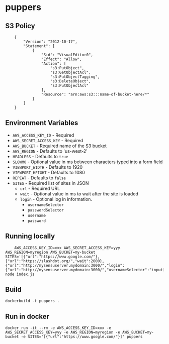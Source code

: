 # puppers

## S3 Policy

        {
            "Version": "2012-10-17",
            "Statement": [
                {
                    "Sid": "VisualEditor0",
                    "Effect": "Allow",
                    "Action": [
                        "s3:PutObject",
                        "s3:GetObjectAcl",
                        "s3:PutObjectTagging",
                        "s3:DeleteObject",
                        "s3:PutObjectAcl"
                    ],
                    "Resource": "arn:aws:s3:::name-of-bucket-here/*"
                }
            ]
        }

## Environment Variables

* `AWS_ACCESS_KEY_ID` - Required
* `AWS_SECRET_ACCESS_KEY` - Required
* `AWS_BUCKET` - Required name of the S3 bucket
* `AWS_REGION` - Defaults to 'us-west-2'
* `HEADLESS` - Defaults to `true`
* `SLOWMO` - Optional value in ms between characters typed into a form field
* `VIEWPORT_WIDTH` - Defaults to 1920
* `VIEWPORT_HEIGHT` - Defaults to 1080
* `REPEAT` - Defaults to `false`
* `SITES` - Required list of sites in JSON
  * `url` - Required URL
  * `wait` - Optional value in ms to wait after the site is loaded
  * `login` - Optional log in information.
    * `usernameSelector`
    * `passwordSelector`
    * `username`
    * `password`

## Running locally

        AWS_ACCESS_KEY_ID=xxx AWS_SECRET_ACCESS_KEY=yyy AWS_REGION=myregion AWS_BUCKET=my-bucket SITES='[{"url":"https://www.google.com/"},{"url":"https://slashdot.org/","wait":2000},{"url":"http://mysensuserver.mydomain:3000/","login":{"url":"http://mysensuserver.mydomain:3000/","usernameSelector":"input[name=\"username\"]","passwordSelector":"input[name=\"pass\"]","username":"adminuser","password":"adminpassword"}}]' node index.js

## Build

    dockerbuild -t puppers .

## Run in docker

    docker run -it --rm -e AWS_ACCESS_KEY_ID=xxx -e AWS_SECRET_ACCESS_KEY=yyy -e AWS_REGION=myregion -e AWS_BUCKET=my-bucket -e SITES='[{"url":"https://www.google.com/"}]' puppers